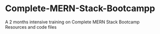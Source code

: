 # Complete-MERN-Stack-Bootcampp
A 2 months intensive training on Complete MERN Stack Bootcamp Resources and code files
